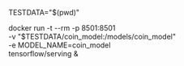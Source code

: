 TESTDATA="$(pwd)"

docker run -t --rm -p 8501:8501 \
    -v "$TESTDATA/coin_model:/models/coin_model" \
    -e MODEL_NAME=coin_model \
    tensorflow/serving &
